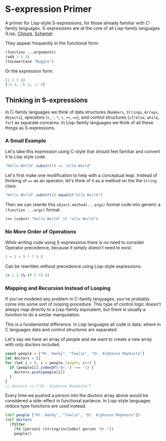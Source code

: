 # S-expression Primer

A primer for Lisp-style S-expressions, for those already familiar with C-family languages.  S-expressions are at the core of all Lisp-family languages (Lisp, [Clojure](http://clojure.org), [Scheme](http://www.scheme-reports.org))

They appear frequently in the functional form:

```clojure
(function ...arguments)
(add 1 2 3)
(toLowerCase "Buggle")
```

Or the expression form:

```clojure
(1 2 3 4)
{:a 1, :b 2, :c 5}
```


## Thinking in S-expressions

In C-family languages we think of data structures (`Numbers`, `Strings`, `Arrays`, `Objects`), operators (`+`, `-`, `*`, `÷`, `++`, `==`), and control structures (`if/else`, `while`, `for`) as separate concerns.  In Lisp-family languages we think of all these things as S-expressions.

### A Small Example

Let's take this expression using C-style that should feel familiar and convert it to Lisp style code.

```js
"Hello World".substr(1) == "ello World"
```

Let's first make one modification to help with a conceptual leap.  Instead of thinking of `==` as an operator, let's think of it as a method on the the `String` class.

```js
"Hello World".substr(1).equals("ello World")
```

Then we can rewrite this `object.method(...args)` format code into generic a `(function ...args)` format.

```clojure
(== (substr "Hello World" 1) "ello World")
```

### No More Order of Operations

While writing code using S-expressions there is no need to consider Operator precedence, because it simply doesn't need to exist.

```js
1 + 3 + 5 * 7 % 8
```

Can be rewritten without precedence using Lisp-style expressions.

```clojure
(+ 1 3 (% (* 5 7) 8)
```

### Mapping and Recursion Instead of Looping

If you've modeled any problem in C-family languages, you've probably come into some sort of looping procedure.  This type of control logic doesn't always map directly to a Lisp-family equivalent, but there is usually a function to do a similar manipulation.

This is a fundamental difference. In Lisp languages all code _is_ data, where in C languages data and control structures are separated.

Let's say we have an array of people and we want to create a new array with only doctors included.

```js
const people = ["Mr. Hanky", "Towlie", "Dr. Alphonse Mephesto"]
let doctors = []
for (let i = 0; i < people.length; i++) {
  if (people[i].indexOf('Dr.') !== -1) {
    doctors.push(people[i])
  }
}
// doctors == ["Dr. Alphonse Mephesto"]
```

Every time we pushed a person into the doctors array above would be considered a side-effect in functional parlance.  In Lisp-style languages reduce type functions are used instead.

```clojure
(def people ["Mr. Hanky", "Towlie", "Dr. Alphonse Mephesto"])
(def doctors
  (filter
    (fn [person] (string/includes? person "Dr."))
    people))
```
